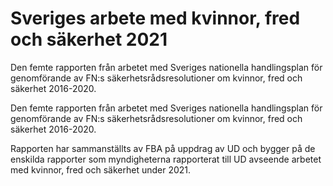 # Sveriges arbete med kvinnor, fred och säkerhet 2021

Den femte rapporten från arbetet med Sveriges nationella handlingsplan för genomförande av FN:s säkerhetsrådsresolutioner om kvinnor, fred och säkerhet 2016-2020.

Den femte rapporten från arbetet med Sveriges nationella handlingsplan för genomförande av FN:s säkerhetsrådsresolutioner om kvinnor, fred och säkerhet 2016-2020.

Rapporten har sammanställts av FBA på uppdrag av UD och bygger på de
enskilda rapporter som myndigheterna rapporterat till UD avseende arbetet med kvinnor, fred och säkerhet under 2021.
